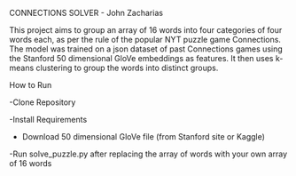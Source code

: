 CONNECTIONS SOLVER - John Zacharias

This project aims to group an array of 16 words into four categories of four words each, as per the rule of the popular NYT puzzle game Connections. 
The model was trained on a json dataset of past Connections games using the Stanford 50 dimensional GloVe embeddings as features. It then uses k-means clustering to group the words into distinct groups. 

How to Run

-Clone Repository

-Install Requirements

- Download 50 dimensional GloVe file (from Stanford site or Kaggle)

-Run solve_puzzle.py after replacing the array of words with your own array of 16 words
